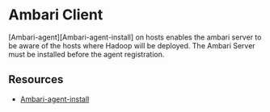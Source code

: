 
# Ambari Client

[Ambari-agent][Ambari-agent-install] on hosts enables the ambari server to be
aware of the  hosts where Hadoop will be deployed. The Ambari Server must be 
installed before the agent registration.

## Resources

- [Ambari-agent-install](https://cwiki.apache.org/confluence/display/AMBARI/Installing+ambari-agent+on+target+hosts)
